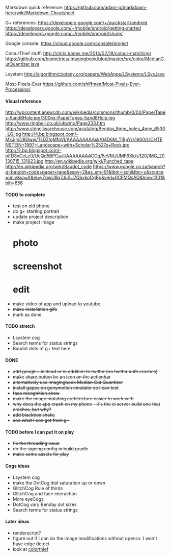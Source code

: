 Markdown quick reference:
https://github.com/adam-p/markdown-here/wiki/Markdown-Cheatsheet

G+ references:
https://developers.google.com/+/quickstart/android
https://developers.google.com/+/mobile/android/getting-started
https://developers.google.com/+/mobile/android/share/

Google console:
https://cloud.google.com/console/project

ColourThief stuff:
http://chris.banes.me/2014/02/18/colour-matching/
https://github.com/biometrics/imagingbook/blob/master/src/color/MedianCutQuantizer.java

Lsystem
http://algorithmicbotany.org/papers/WebApps/LSystems/LSys.java

Most-Pixels-Ever
https://github.com/shiffman/Most-Pixels-Ever-Processing/


#### Visual reference
http://wpcontent.answcdn.com/wikipedia/commons/thumb/0/00/PaperTapes-5and8Hole.jpg/300px-PaperTapes-5and8Hole.jpg
http://www.ringbell.co.uk/ukwmo/Page233.htm
http://www.stencilwarehouse.com/acatalog/Benday_8mm_holes_4mm_6530_LG.jpg
http://4.bp.blogspot.com/-MkJjrsDBGww/TsDZIgMfpVI/AAAAAAAAAsk/04D6M_TlBpY/s1600/LICHTENSTEIN+1997+Landscape+with+Scholar%2527s+Rock.jpg
http://2.bp.blogspot.com/-pifD3yCeLe0/UeQd5BPCaJI/AAAAAAAACGg/5eVMJUMF6Xk/s320/IMG_20130715_131923.jpg
http://en.wikipedia.org/wiki/Punched_tape
http://en.wikipedia.org/wiki/Baudot_code
https://www.google.co.za/search?q=baudot+code+paper+tape&espv=2&es_sm=91&tbm=isch&tbo=u&source=univ&sa=X&ei=yZowU8q7JuSU7QbvkoCgBg&ved=0CFMQsAQ&biw=1301&bih=656

#### TODO to complete
 * test on old phone
 * do g+ starting portrait
 * update project description
 * make project image 
   # photo
   # screenshot
   # edit
 * make video of app and upload to youtube
 * ~~make installation gifs~~
 * mark as done

#### TODO stretch
 * Lsystem cog
 * Search terms for status strings
 * Baudot dots of g+ text here


#### DONE
 * ~~add google+ instead or in addition to twitter (no twitter auth crashes)~~
 * ~~make share button be an icon on the actionbar~~
 * ~~alternatively use imagingbook Median Cut Quantizer~~
 * ~~install gapps on genymotion emulator so I can test~~
 * ~~face recognition show~~
 * ~~make the image mutating architecture easier to work with~~
 * ~~why does the app crash on my phone - it's the ci server build one that crashes, but why?~~
 * ~~add blackbox shake~~
 * ~~see what I can get from g+~~

#### TODO before I can put it on play
 * ~~fix the threading issue~~
 * ~~do the signing config in build.gradle~~
 * ~~make some assets for play~~

#### Cogs ideas
 * Lsystem cog
 * make the DotCog dial saturation up or down
 * GlitchCog Rule of thirds
 * GlitchCog and face interaction
 * More eyeCogs
 * DotCog vary Benday dot sizes
 * Search terms for status strings

#### Later ideas
 * renderscript?
 * figure out if I can do the image modifications without opencv. I won't have edge detect
 * look at [colorthief](https://github.com/lokesh/color-thief/blob/master/js/color-thief.js)


